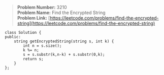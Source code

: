 > **Problem Number:** 3210 <br>
> **Problem Name:** Find the Encrypted String <br>
> **Problem Link:** [https://leetcode.com/problems/find-the-encrypted-string](https://leetcode.com/problems/find-the-encrypted-string) <br>

    class Solution {
    public:
        string getEncryptedString(string s, int k) {
            int n = s.size();
            k %= n;
            s = s.substr(k,n-k) + s.substr(0,k);
            return s;
        }
    };